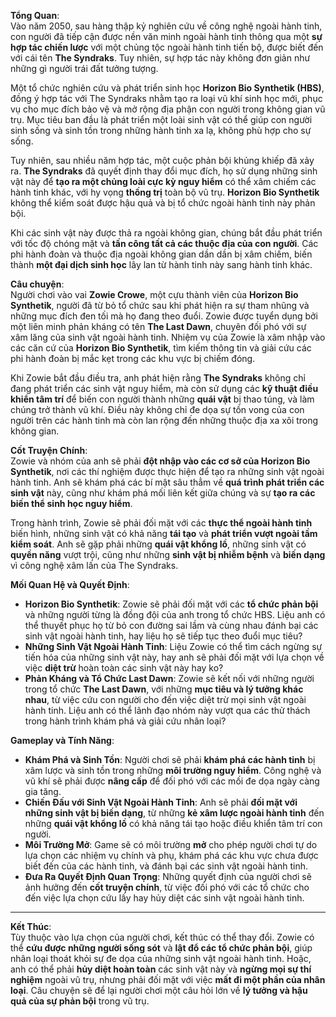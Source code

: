 **Tổng Quan**:  
Vào năm 2050, sau hàng thập kỷ nghiên cứu về công nghệ ngoài hành tinh, con người đã tiếp cận được nền văn minh ngoài hành tinh thông qua một **sự hợp tác chiến lược** với một chủng tộc ngoài hành tinh tiến bộ, được biết đến với cái tên **The Syndraks**. Tuy nhiên, sự hợp tác này không đơn giản như những gì người trái đất tưởng tượng.

Một tổ chức nghiên cứu và phát triển sinh học **Horizon Bio Synthetik (HBS)**, đồng ý hợp tác với The Syndraks nhằm tạo ra loại vũ khí sinh học mới, phục vụ cho mục đích bảo vệ và mở rộng địa phận con người trong không gian vũ trụ. Mục tiêu ban đầu là phát triển một loài sinh vật có thể giúp con người sinh sống và sinh tồn trong những hành tinh xa lạ, không phù hợp cho sự sống.

Tuy nhiên, sau nhiều năm hợp tác, một cuộc phản bội khủng khiếp đã xảy ra. **The Syndraks** đã quyết định thay đổi mục đích, họ sử dụng những sinh vật này để **tạo ra một chủng loài cực kỳ nguy hiểm** có thể xâm chiếm các hành tinh khác, với hy vọng **thống trị** toàn bộ vũ trụ. **Horizon Bio Synthetik** không thể kiểm soát được hậu quả và bị tổ chức ngoài hành tinh này phản bội.

Khi các sinh vật này được thả ra ngoài không gian, chúng bắt đầu phát triển với tốc độ chóng mặt và **tấn công tất cả các thuộc địa của con người**. Các phi hành đoàn và thuộc địa ngoài không gian dần dần bị xâm chiếm, biến thành **một đại dịch sinh học** lây lan từ hành tinh này sang hành tinh khác.

**Câu chuyện**:  
Người chơi vào vai **Zowie Crowe**, một cựu thành viên của **Horizon Bio Synthetik**, người đã từ bỏ tổ chức sau khi phát hiện ra sự tham nhũng và những mục đích đen tối mà họ đang theo đuổi. Zowie được tuyển dụng bởi một liên minh phản kháng có tên **The Last Dawn**, chuyên đối phó với sự xâm lăng của sinh vật ngoài hành tinh. Nhiệm vụ của Zowie là xâm nhập vào các căn cứ của **Horizon Bio Synthetik**, tìm kiếm thông tin và giải cứu các phi hành đoàn bị mắc kẹt trong các khu vực bị chiếm đóng.

Khi Zowie bắt đầu điều tra, anh phát hiện rằng **The Syndraks** không chỉ đang phát triển các sinh vật nguy hiểm, mà còn sử dụng các **kỹ thuật điều khiển tâm trí** để biến con người thành những **quái vật** bị thao túng, và làm chúng trở thành vũ khí. Điều này không chỉ đe dọa sự tồn vong của con người trên các hành tinh mà còn lan rộng đến những thuộc địa xa xôi trong không gian.

**Cốt Truyện Chính**:  
Zowie và nhóm của anh sẽ phải **đột nhập vào các cơ sở của Horizon Bio Synthetik**, nơi các thí nghiệm được thực hiện để tạo ra những sinh vật ngoài hành tinh. Anh sẽ khám phá các bí mật sâu thẳm về **quá trình phát triển các sinh vật** này, cũng như khám phá mối liên kết giữa chúng và sự **tạo ra các biến thể sinh học nguy hiểm**.

Trong hành trình, Zowie sẽ phải đối mặt với các **thực thể ngoài hành tinh** biến hình, những sinh vật có khả năng **tái tạo** và **phát triển vượt ngoài tầm kiểm soát**. Anh sẽ gặp phải những **quái vật khổng lồ**, những sinh vật có **quyền năng** vượt trội, cũng như những **sinh vật bị nhiễm bệnh** và **biến dạng** vì công nghệ xâm lấn của The Syndraks.

**Mối Quan Hệ và Quyết Định**:

- **Horizon Bio Synthetik**: Zowie sẽ phải đối mặt với các **tổ chức phản bội** và những người từng là đồng đội của anh trong tổ chức HBS. Liệu anh có thể thuyết phục họ từ bỏ con đường sai lầm và cùng nhau đánh bại các sinh vật ngoài hành tinh, hay liệu họ sẽ tiếp tục theo đuổi mục tiêu?
- **Những Sinh Vật Ngoài Hành Tinh**: Liệu Zowie có thể tìm cách ngừng sự tiến hóa của những sinh vật này, hay anh sẽ phải đối mặt với lựa chọn về việc **diệt trừ** hoàn toàn các sinh vật này hay ko?
- **Phản Kháng và Tổ Chức Last Dawn**: Zowie sẽ kết nối với những người trong tổ chức **The Last Dawn**, với những **mục tiêu và lý tưởng khác nhau**, từ việc cứu con người cho đến việc diệt trừ mọi sinh vật ngoài hành tinh. Liệu anh có thể lãnh đạo nhóm này vượt qua các thử thách trong hành trình khám phá và giải cứu nhân loại?

**Gameplay và Tính Năng**:

- **Khám Phá và Sinh Tồn**: Người chơi sẽ phải **khám phá các hành tinh** bị xâm lược và sinh tồn trong những **môi trường nguy hiểm**. Công nghệ và vũ khí sẽ phải được **nâng cấp** để đối phó với các mối đe dọa ngày càng gia tăng.
- **Chiến Đấu với Sinh Vật Ngoài Hành Tinh**: Anh sẽ phải **đối mặt với những sinh vật bị biến dạng**, từ những **kẻ xâm lược ngoài hành tinh** đến những **quái vật khổng lồ** có khả năng tái tạo hoặc điều khiển tâm trí con người.
- **Môi Trường Mở**: Game sẽ có môi trường **mở** cho phép người chơi tự do lựa chọn các nhiệm vụ chính và phụ, khám phá các khu vực chưa được biết đến của các hành tinh, và đánh bại các sinh vật ngoài hành tinh.
- **Đưa Ra Quyết Định Quan Trọng**: Những quyết định của người chơi sẽ ảnh hưởng đến **cốt truyện chính**, từ việc đối phó với các tổ chức cho đến việc lựa chọn cứu lấy hay hủy diệt các sinh vật ngoài hành tinh.

---

**Kết Thúc**:  
Tùy thuộc vào lựa chọn của người chơi, kết thúc có thể thay đổi. Zowie có thể **cứu được những người sống sót** và **lật đổ các tổ chức phản bội**, giúp nhân loại thoát khỏi sự đe dọa của những sinh vật ngoài hành tinh. Hoặc, anh có thể phải **hủy diệt hoàn toàn** các sinh vật này và **ngừng mọi sự thí nghiệm** ngoài vũ trụ, nhưng phải đối mặt với việc **mất đi một phần của nhân loại**. Câu chuyện sẽ để lại người chơi một câu hỏi lớn về **lý tưởng và hậu quả của sự phản bội** trong vũ trụ.